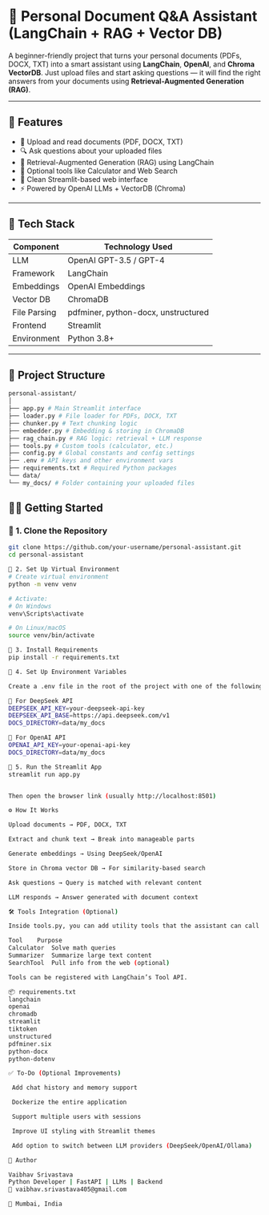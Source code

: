 # 🧠 Personal Document Q&A Assistant (LangChain + RAG + Vector DB)

A beginner-friendly project that turns your personal documents (PDFs, DOCX, TXT) into a smart assistant using **LangChain**, **OpenAI**, and **Chroma VectorDB**. Just upload files and start asking questions — it will find the right answers from your documents using **Retrieval-Augmented Generation (RAG)**.

---

## 🚀 Features

- 📄 Upload and read documents (PDF, DOCX, TXT)
- 🔍 Ask questions about your uploaded files
- 🧠 Retrieval-Augmented Generation (RAG) using LangChain
- 🔧 Optional tools like Calculator and Web Search
- 💬 Clean Streamlit-based web interface
- ⚡ Powered by OpenAI LLMs + VectorDB (Chroma)

---

## 🧰 Tech Stack

| Component     | Technology Used                    |
|---------------|-------------------------------------|
| LLM           | OpenAI GPT-3.5 / GPT-4             |
| Framework     | LangChain                          |
| Embeddings    | OpenAI Embeddings                  |
| Vector DB     | ChromaDB                           |
| File Parsing  | pdfminer, python-docx, unstructured|
| Frontend      | Streamlit                          |
| Environment   | Python 3.8+                        |

---

## 📂 Project Structure

```bash
personal-assistant/
│
├── app.py # Main Streamlit interface
├── loader.py # File loader for PDFs, DOCX, TXT
├── chunker.py # Text chunking logic
├── embedder.py # Embedding & storing in ChromaDB
├── rag_chain.py # RAG logic: retrieval + LLM response
├── tools.py # Custom tools (calculator, etc.)
├── config.py # Global constants and config settings
├── .env # API keys and other environment vars
├── requirements.txt # Required Python packages
└── data/
└── my_docs/ # Folder containing your uploaded files
```

## 🧑‍💻 Getting Started

### 🔹 1. Clone the Repository

```bash
git clone https://github.com/your-username/personal-assistant.git
cd personal-assistant

🔹 2. Set Up Virtual Environment
# Create virtual environment
python -m venv venv

# Activate:
# On Windows
venv\Scripts\activate

# On Linux/macOS
source venv/bin/activate

🔹 3. Install Requirements
pip install -r requirements.txt

🔹 4. Set Up Environment Variables

Create a .env file in the root of the project with one of the following structures:

🧠 For DeepSeek API
DEEPSEEK_API_KEY=your-deepseek-api-key
DEEPSEEK_API_BASE=https://api.deepseek.com/v1
DOCS_DIRECTORY=data/my_docs

🤖 For OpenAI API
OPENAI_API_KEY=your-openai-api-key
DOCS_DIRECTORY=data/my_docs

🔹 5. Run the Streamlit App
streamlit run app.py


Then open the browser link (usually http://localhost:8501)

⚙️ How It Works

Upload documents → PDF, DOCX, TXT

Extract and chunk text → Break into manageable parts

Generate embeddings → Using DeepSeek/OpenAI

Store in Chroma vector DB → For similarity-based search

Ask questions → Query is matched with relevant content

LLM responds → Answer generated with document context

🛠 Tools Integration (Optional)

Inside tools.py, you can add utility tools that the assistant can call when needed:

Tool	Purpose
Calculator	Solve math queries
Summarizer	Summarize large text content
SearchTool	Pull info from the web (optional)

Tools can be registered with LangChain’s Tool API.

📦 requirements.txt
langchain
openai
chromadb
streamlit
tiktoken
unstructured
pdfminer.six
python-docx
python-dotenv

✅ To-Do (Optional Improvements)

 Add chat history and memory support

 Dockerize the entire application

 Support multiple users with sessions

 Improve UI styling with Streamlit themes

 Add option to switch between LLM providers (DeepSeek/OpenAI/Ollama)

🧑 Author

Vaibhav Srivastava
Python Developer | FastAPI | LLMs | Backend
📧 vaibhav.srivastava405@gmail.com

📍 Mumbai, India
